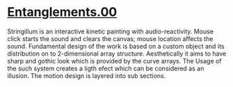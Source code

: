 # [Entanglements.00](https://keremaltaylar.github.io/Entanglements.00/) 
  
  Stringillum is an interactive kinetic painting with audio-reactivity. Mouse click starts the sound and clears the canvas; mouse location affects the sound.  Fundamental design of the work is based on a custom object and its distribution on to  2-dimensional array structure. Aesthetically it aims to have sharp and gothic look which is provided by the curve arrays. The Usage of the such system creates a ligth efect which can be considered as an illusion. The motion design is layered into sub sections. 
